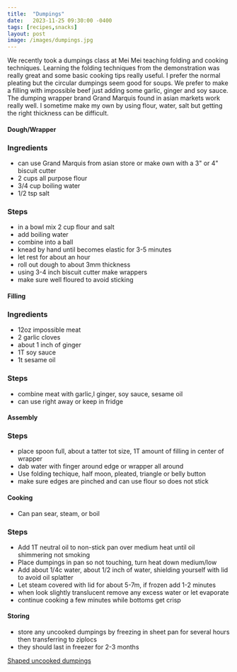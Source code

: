 ```yaml
---
title:  "Dumpings"
date:   2023-11-25 09:30:00 -0400
tags: [recipes,snacks]
layout: post
image: /images/dumpings.jpg
---
```


We recently took a dumpings class at Mei Mei teaching folding and cooking techniques. Learning the folding techniques from the demonstration was really great and some basic cooking tips really useful. I prefer the normal pleating but the circular dumpings seem good for soups. We prefer to make a filling with impossible beef just adding some garlic, ginger and soy sauce.
The dumping wrapper brand Grand Marquis found in asian markets work really well. I sometime make my own by using flour, water, salt but getting the right thickness can be difficult.

#### Dough/Wrapper
### Ingredients
- can use Grand Marquis from asian store or make own with a 3" or 4" biscuit cutter
- 2 cups all purpose flour
- 3/4 cup boiling water
- 1/2 tsp salt

### Steps
- in a bowl mix 2 cup flour and salt
- add boiling water
- combine into a ball
- knead by hand until becomes elastic for 3-5 minutes
- let rest for about an hour
- roll out dough to about 3mm thickness
- using 3-4 inch biscuit cutter make wrappers
- make sure well floured to avoid sticking

#### Filling
### Ingredients
- 12oz impossible meat
- 2 garlic cloves
- about 1 inch of ginger
- 1T soy sauce
- 1t sesame oil

### Steps
- combine meat with garlic,l ginger, soy sauce, sesame oil
- can use right away or keep in fridge

#### Assembly
### Steps
- place spoon full, about a tatter tot size, 1T amount of filling in center of wrapper
- dab water with finger around edge or wrapper all around
- Use folding techique, half moon, pleated, triangle or belly button
- make sure edges are pinched and can use flour so does not stick

#### Cooking
- Can pan sear, steam, or boil
### Steps
- Add 1T neutral oil to non-stick pan over medium heat until oil shimmering not smoking
- Place dumpings in pan so not touching, turn heat down medium/low
- Add about 1/4c water, about 1/2 inch of water, shielding yourself with lid to avoid oil splatter
- Let steam covered with lid for about 5-7m,  if frozen add 1-2 minutes
- when look slightly translucent remove any excess water or let evaporate
- continue cooking a few minutes while bottoms get crisp

#### Storing
- store any uncooked dumpings by freezing in sheet pan for several hours then transferring to ziplocs
- they should last in freezer for 2-3 months

[Shaped uncooked dumpings](images/dumpings1.jpg)
